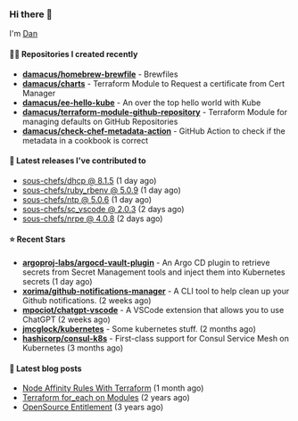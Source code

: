 

### Hi there 👋

I'm [Dan](https://medium.com/@dan.m.webb)

#### 👨‍💻 Repositories I created recently
- **[damacus/homebrew-brewfile](https://github.com/damacus/homebrew-brewfile)** - Brewfiles
- **[damacus/charts](https://github.com/damacus/charts)** - Terraform Module to Request a certificate from Cert Manager
- **[damacus/ee-hello-kube](https://github.com/damacus/ee-hello-kube)** - An over the top hello world with Kube
- **[damacus/terraform-module-github-repository](https://github.com/damacus/terraform-module-github-repository)** - Terraform Module for managing defaults on GitHub Repositories
- **[damacus/check-chef-metadata-action](https://github.com/damacus/check-chef-metadata-action)** - GitHub Action to check if the metadata in a cookbook is correct

#### 🚀 Latest releases I've contributed to


- [sous-chefs/dhcp @ 8.1.5](https://github.com/sous-chefs/dhcp/releases/tag/8.1.5) (1 day ago)
- [sous-chefs/ruby_rbenv @ 5.0.9](https://github.com/sous-chefs/ruby_rbenv/releases/tag/5.0.9) (1 day ago)
- [sous-chefs/ntp @ 5.0.6](https://github.com/sous-chefs/ntp/releases/tag/5.0.6) (1 day ago)
- [sous-chefs/sc_vscode @ 2.0.3](https://github.com/sous-chefs/sc_vscode/releases/tag/2.0.3) (2 days ago)
- [sous-chefs/nrpe @ 4.0.8](https://github.com/sous-chefs/nrpe/releases/tag/4.0.8) (2 days ago)

#### ⭐ Recent Stars


- **[argoproj-labs/argocd-vault-plugin](https://github.com/argoproj-labs/argocd-vault-plugin)** - An Argo CD plugin to retrieve secrets from Secret Management tools and inject them into Kubernetes secrets (1 day ago)
- **[xorima/github-notifications-manager](https://github.com/xorima/github-notifications-manager)** - A CLI tool to help clean up your Github notifications. (2 weeks ago)
- **[mpociot/chatgpt-vscode](https://github.com/mpociot/chatgpt-vscode)** - A VSCode extension that allows you to use ChatGPT (2 weeks ago)
- **[jmcglock/kubernetes](https://github.com/jmcglock/kubernetes)** - Some kubernetes stuff. (2 months ago)
- **[hashicorp/consul-k8s](https://github.com/hashicorp/consul-k8s)** - First-class support for Consul Service Mesh on Kubernetes (3 months ago)

#### 📄 Latest blog posts
- [Node Affinity Rules With Terraform](https://awstip.com/node-affinity-rules-with-terraform-a0766e0bb1da?source=rss-bbba9c670f6e------2) (1 month ago)
- [Terraform for_each on Modules](https://medium.com/@dan.m.webb/terraform-for-each-on-modules-bcf17c97e9ff?source=rss-bbba9c670f6e------2) (2 years ago)
- [OpenSource Entitlement](https://medium.com/@dan.m.webb/opensource-entitlement-f4584a035063?source=rss-bbba9c670f6e------2) (3 years ago)
